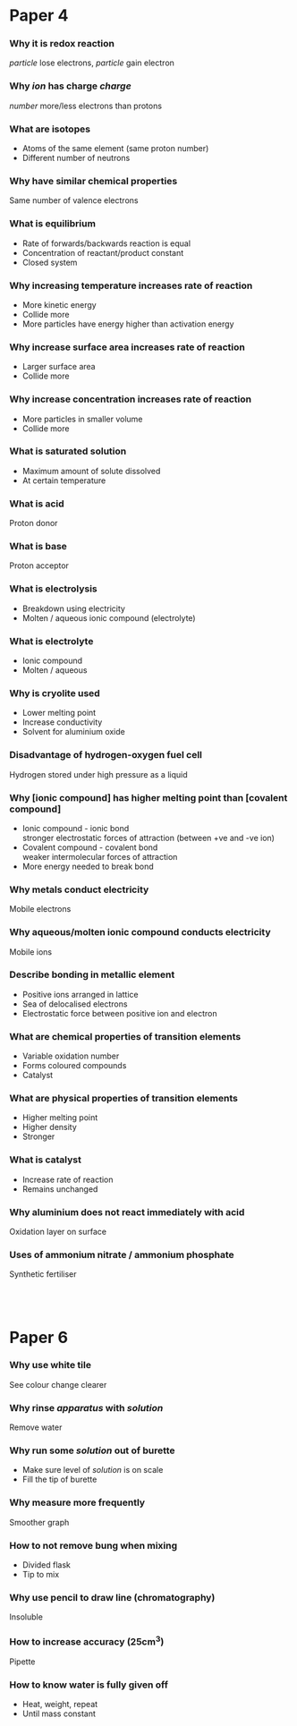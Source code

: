 # Paper 4

### Why it is redox reaction
*particle* lose electrons, *particle* gain electron

### Why *ion* has charge *charge*
*number* more/less electrons than protons

### What are isotopes
- Atoms of the same element (same proton number)
- Different number of neutrons

### Why have similar chemical properties
Same number of valence electrons

### What is equilibrium
- Rate of forwards/backwards reaction is equal
- Concentration of reactant/product constant
- Closed system

### Why increasing temperature increases rate of reaction
- More kinetic energy
- Collide more
- More particles have energy higher than activation energy

### Why increase surface area increases rate of reaction
- Larger surface area
- Collide more

### Why increase concentration increases rate of reaction
- More particles in smaller volume
- Collide more

### What is saturated solution
- Maximum amount of solute dissolved
- At certain temperature

### What is acid
Proton donor

### What is base
Proton acceptor

### What is electrolysis
- Breakdown using electricity
- Molten / aqueous ionic compound (electrolyte)

### What is electrolyte
- Ionic compound
- Molten / aqueous

### Why is cryolite used
- Lower melting point
- Increase conductivity
- Solvent for aluminium oxide

### Disadvantage of hydrogen-oxygen fuel cell
Hydrogen stored under high pressure as a liquid

### Why [ionic compound] has higher melting point than [covalent compound]
- Ionic compound - ionic bond \
  stronger electrostatic forces of attraction (between +ve and -ve ion)
- Covalent compound - covalent bond \
  weaker intermolecular forces of attraction
- More energy needed to break bond

### Why metals conduct electricity
Mobile electrons

### Why aqueous/molten ionic compound conducts electricity
Mobile ions

### Describe bonding in metallic element
- Positive ions arranged in lattice
- Sea of delocalised electrons
- Electrostatic force between positive ion and electron

### What are chemical properties of transition elements
- Variable oxidation number
- Forms coloured compounds
- Catalyst

### What are physical properties of transition elements
- Higher melting point
- Higher density
- Stronger

### What is catalyst
- Increase rate of reaction
- Remains unchanged

### Why aluminium does not react immediately with acid
Oxidation layer on surface

### Uses of ammonium nitrate / ammonium phosphate
Synthetic fertiliser

<br><br>

# Paper 6

### Why use white tile
See colour change clearer

### Why rinse *apparatus* with *solution*
Remove water

### Why run some *solution* out of burette
- Make sure level of *solution* is on scale
- Fill the tip of burette

### Why measure more frequently
Smoother graph

### How to not remove bung when mixing
- Divided flask
- Tip to mix

### Why use pencil to draw line (chromatography)
Insoluble

### How to increase accuracy (25cm<sup>3</sup>)
Pipette

### How to know water is fully given off
- Heat, weight, repeat
- Until mass constant
